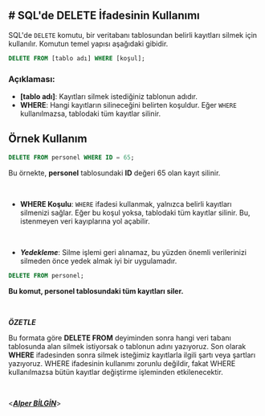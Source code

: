## **# SQL'de DELETE İfadesinin Kullanımı**

SQL'de `DELETE` komutu, bir veritabanı tablosundan belirli kayıtları silmek için kullanılır. Komutun temel yapısı aşağıdaki gibidir.

```sql
DELETE FROM [tablo adı] WHERE [koşul];
```

### Açıklaması:

- **[tablo adı]**: Kayıtları silmek istediğiniz tablonun adıdır.
- **WHERE**: Hangi kayıtların silineceğini belirten koşuldur. Eğer `WHERE` kullanılmazsa, tablodaki tüm kayıtlar silinir.

## Örnek Kullanım

```sql
DELETE FROM personel WHERE ID = 65;
```

Bu örnekte, **personel** tablosundaki **ID** değeri 65 olan kayıt silinir.

&nbsp;

- **WHERE Koşulu**: `WHERE` ifadesi kullanmak, yalnızca belirli kayıtları silmenizi sağlar. Eğer bu koşul yoksa, tablodaki tüm kayıtlar silinir. Bu, istenmeyen veri kayıplarına yol açabilir.

&nbsp;

- **_Yedekleme_**: Silme işlemi geri alınamaz, bu yüzden önemli verilerinizi silmeden önce yedek almak iyi bir uygulamadır.

```sql
DELETE FROM personel;
```

**Bu komut, personel tablosundaki tüm kayıtları siler.**

&nbsp;

**_ÖZETLE_**

Bu formata göre **DELETE FROM** deyiminden sonra hangi veri tabanı tablosunda alan silmek istiyorsak o tablonun adını yazıyoruz. Son olarak **WHERE** ifadesinden sonra silmek isteğimiz kayıtlarla ilgili şartı veya şartları yazıyoruz. WHERE ifadesinin kullanımı zorunlu değildir, fakat WHERE kullanılmazsa bütün kayıtlar değiştirme işleminden etkilenecektir.
&nbsp;

&nbsp;

<**_[Alper BİLGİN](https://github.com/DREAXS)_**>
